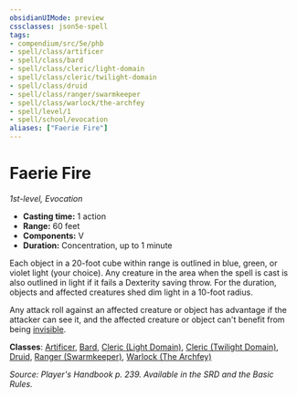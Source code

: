 ```yaml
---
obsidianUIMode: preview
cssclasses: json5e-spell
tags:
- compendium/src/5e/phb
- spell/class/artificer
- spell/class/bard
- spell/class/cleric/light-domain
- spell/class/cleric/twilight-domain
- spell/class/druid
- spell/class/ranger/swarmkeeper
- spell/class/warlock/the-archfey
- spell/level/1
- spell/school/evocation
aliases: ["Faerie Fire"]
---
```

# Faerie Fire
*1st-level, Evocation*  

- **Casting time:** 1 action
- **Range:** 60 feet
- **Components:** V
- **Duration:** Concentration, up to 1 minute

Each object in a 20-foot cube within range is outlined in blue, green, or violet light (your choice). Any creature in the area when the spell is cast is also outlined in light if it fails a Dexterity saving throw. For the duration, objects and affected creatures shed dim light in a 10-foot radius.

Any attack roll against an affected creature or object has advantage if the attacker can see it, and the affected creature or object can't benefit from being [invisible](_conditions.md#invisible).

**Classes**: [Artificer](compendium/classes/artificer-tce.md), [Bard](compendium/classes/bard.md), [Cleric (Light Domain)](compendium/classes/cleric-light-domain.md), [Cleric (Twilight Domain)](compendium/classes/cleric-twilight-domain-tce.md), [Druid](compendium/classes/druid.md), [Ranger (Swarmkeeper)](compendium/classes/ranger-swarmkeeper-tce.md), [Warlock (The Archfey)](compendium/classes/warlock-the-archfey.md)

*Source: Player's Handbook p. 239. Available in the SRD and the Basic Rules.*